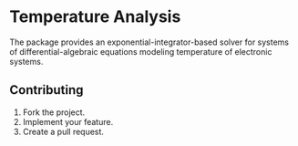# Temperature Analysis

The package provides an exponential-integrator-based solver for systems of
differential-algebraic equations modeling temperature of electronic systems.

## Contributing

1. Fork the project.
2. Implement your feature.
3. Create a pull request.
